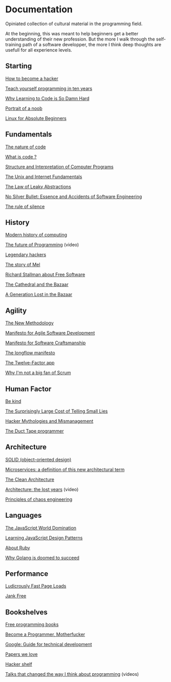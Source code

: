 # Documentation

Opiniated collection of cultural material in the programming field. 

At the beginning, this was meant to help beginners get a better understanding of their new profession. But the more I walk through the self-training path of a software developper, the more I think deep thoughts are usefull for all experience levels.

## Starting

[How to become a hacker](http://www.catb.org/esr/faqs/hacker-howto.html)

[Teach yourself programming in ten years](http://norvig.com/21-days.html)

[Why Learning to Code is So Damn Hard](http://www.vikingcodeschool.com/posts/why-learning-to-code-is-so-damn-hard)

[Portrait of a noob](http://steve-yegge.blogspot.fr/2008/02/portrait-of-n00b.html)

[Linux for Absolute Beginners](http://www.linfo.org/newbies.html)

## Fundamentals

[The nature of code](http://natureofcode.com/book/)

[What is code ?](http://www.bloomberg.com/graphics/2015-paul-ford-what-is-code/)

[Structure and Interpretation of Computer Programs](https://mitpress.mit.edu/sicp/)

[The Unix and Internet Fundamentals](http://en.tldp.org/HOWTO/Unix-and-Internet-Fundamentals-HOWTO/index.html)

[The Law of Leaky Abstractions](http://www.joelonsoftware.com/articles/LeakyAbstractions.html)

[No Silver Bullet: Essence and Accidents of Software Engineering](http://www.cs.nott.ac.uk/~cah/G51ISS/Documents/NoSilverBullet.html)

[The rule of silence](http://www.linfo.org/rule_of_silence.html)

## History

[Modern history of computing](http://plato.stanford.edu/entries/computing-history/)

[The future of Programming](https://youtu.be/ecIWPzGEbFc0) (video)

[Legendary hackers](http://www.autistici.org/rez/hackers.php)

[The story of Mel](http://www.pbm.com/~lindahl/mel.html)

[Richard Stallman about Free Software](https://www.gnu.org/events/rms-nyu-2001-transcript.txt)

[The Cathedral and the Bazaar](http://www.catb.org/esr/writings/cathedral-bazaar/cathedral-bazaar/)

[A Generation Lost in the Bazaar](http://queue.acm.org/detail.cfm?id=2349257)

## Agility

[The New Methodology](http://www.martinfowler.com/articles/newMethodology.html)

[Manifesto for Agile Software Development](http://agilemanifesto.org/)

[Manifesto for Software Craftsmanship](http://manifesto.softwarecraftsmanship.org/)

[The longflow manifesto](https://github.com/Nax/longflow-manifesto/blob/master/README.md)

[The Twelve-Factor app](http://12factor.net/)

[Why I'm not a big fan of Scrum](http://okigiveup.net/not-big-fan-of-scrum/)

## Human Factor

[Be kind](http://boz.com/articles/be-kind.html)

[The Surprisingly Large Cost of Telling Small Lies](http://boss.blogs.nytimes.com/2014/03/11/the-surprisingly-large-cost-of-telling-small-lies/)

[Hacker Mythologies and Mismanagement](https://modelviewculture.com/pieces/hacker-mythologies-and-mismanagement)

[The Duct Tape programmer](http://www.joelonsoftware.com/items/2009/09/23.html)

## Architecture

[SOLID (object-oriented design)](https://en.wikipedia.org/wiki/SOLID_(object-oriented_design))

[Microservices: a definition of this new architectural term](https://martinfowler.com/articles/microservices.html)

[The Clean Architecture](https://8thlight.com/blog/uncle-bob/2012/08/13/the-clean-architecture.html)

[Architecture: the lost years](http://confreaks.tv/videos/rubymidwest2011-keynote-architecture-the-lost-years) (video)

[Principles of chaos engineering](http://principlesofchaos.org/)

## Languages

[The JavaScript World Domination](https://medium.com/@slsoftworks/javascript-world-domination-af9ca2ee5070)

[Learning JavaScript Design Patterns](http://www.addyosmani.com/resources/essentialjsdesignpatterns/book/)

[About Ruby](https://www.ruby-lang.org/en/about/)

[Why Golang is doomed to succeed](https://texlution.com/post/why-go-is-doomed-to-succeed/)

## Performance

[Ludicrously Fast Page Loads](http://www.nateberkopec.com/2015/10/07/frontend-performance-chrome-timeline.html)

[Jank Free](http://jankfree.org/)

## Bookshelves

[Free programming books](https://github.com/vhf/free-programming-books/blob/master/free-courses-en.md)

[Become a Programmer, Motherfucker](http://programming-motherfucker.com/become.html)

[Google: Guide for technical development](https://www.google.com/about/careers/students/guide-to-technical-development.html)

[Papers we love](https://github.com/papers-we-love/papers-we-love)

[Hacker shelf](http://hackershelf.com/browse/?popular=1)

[Talks that changed the way I think about programming](http://www.opowell.com/post/talks-that-changed-the-way-i-think-about-programming/) (videos)

